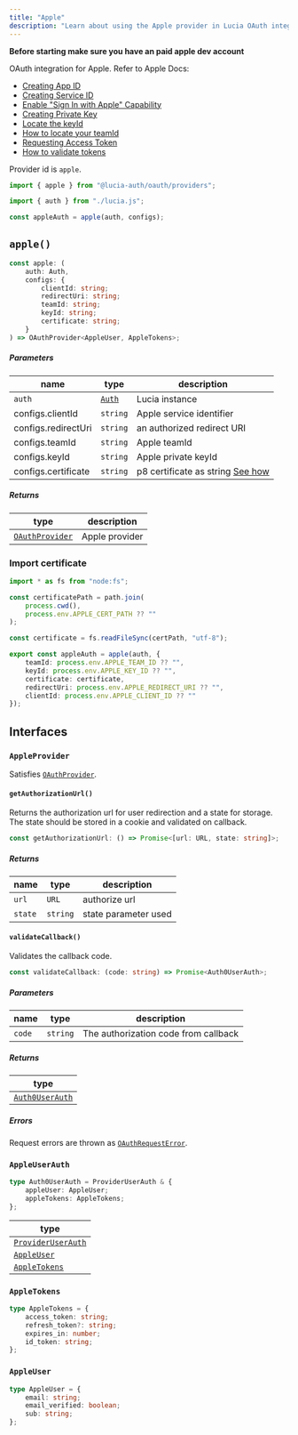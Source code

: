 ```yaml
---
title: "Apple"
description: "Learn about using the Apple provider in Lucia OAuth integration"
---
```


**Before starting make sure you have an paid apple dev account**

OAuth integration for Apple. Refer to Apple Docs:

- [Creating App ID](https://developer.apple.com/help/account/manage-identifiers/register-an-app-id/)
- [Creating Service ID](https://developer.apple.com/help/account/manage-identifiers/register-a-services-id)
- [Enable "Sign In with Apple" Capability](https://developer.apple.com/help/account/manage-identifiers/enable-app-capabilities)
- [Creating Private Key](https://developer.apple.com/help/account/manage-keys/create-a-private-key)
- [Locate the keyId](https://developer.apple.com/help/account/manage-keys/get-a-key-identifier)
- [How to locate your teamId](https://developer.apple.com/help/account/manage-your-team/locate-your-team-id)
- [Requesting Access Token](https://developer.apple.com/documentation/sign_in_with_apple/request_an_authorization_to_the_sign_in_with_apple_server)
- [How to validate tokens](https://developer.apple.com/documentation/sign_in_with_apple/generate_and_validate_tokens)

Provider id is `apple`.

```ts
import { apple } from "@lucia-auth/oauth/providers";

import { auth } from "./lucia.js";

const appleAuth = apple(auth, configs);
```

## `apple()`

```ts
const apple: (
	auth: Auth,
	configs: {
		clientId: string;
		redirectUri: string;
		teamId: string;
		keyId: string;
		certificate: string;
	}
) => OAuthProvider<AppleUser, AppleTokens>;
```

##### Parameters

| name                | type                                       | description                                                    |
| ------------------- | ------------------------------------------ | -------------------------------------------------------------- |
| `auth`              | [`Auth`](/reference/lucia/interfaces/auth) | Lucia instance                                                 |
| configs.clientId    | `string`                                   | Apple service identifier                                       |
| configs.redirectUri | `string`                                   | an authorized redirect URI                                     |
| configs.teamId      | `string`                                   | Apple teamId                                                   |
| configs.keyId       | `string`                                   | Apple private keyId                                            |
| configs.certificate | `string`                                   | p8 certificate as string [See how](#how-to-import-certificate) |

##### Returns

| type                                              | description    |
| ------------------------------------------------- | -------------- |
| [`OAuthProvider`](/reference/oauth/oauthprovider) | Apple provider |

### Import certificate

```ts
import * as fs from "node:fs";

const certificatePath = path.join(
	process.cwd(),
	process.env.APPLE_CERT_PATH ?? ""
);

const certificate = fs.readFileSync(certPath, "utf-8");

export const appleAuth = apple(auth, {
	teamId: process.env.APPLE_TEAM_ID ?? "",
	keyId: process.env.APPLE_KEY_ID ?? "",
	certificate: certificate,
	redirectUri: process.env.APPLE_REDIRECT_URI ?? "",
	clientId: process.env.APPLE_CLIENT_ID ?? ""
});
```

## Interfaces

### `AppleProvider`

Satisfies [`OAuthProvider`](/reference/oauth/interfaces#oauthprovider).

#### `getAuthorizationUrl()`

Returns the authorization url for user redirection and a state for storage. The state should be stored in a cookie and validated on callback.

```ts
const getAuthorizationUrl: () => Promise<[url: URL, state: string]>;
```

##### Returns

| name    | type     | description          |
| ------- | -------- | -------------------- |
| `url`   | `URL`    | authorize url        |
| `state` | `string` | state parameter used |

#### `validateCallback()`

Validates the callback code.

```ts
const validateCallback: (code: string) => Promise<Auth0UserAuth>;
```

##### Parameters

| name   | type     | description                          |
| ------ | -------- | ------------------------------------ |
| `code` | `string` | The authorization code from callback |

##### Returns

| type                              |
| --------------------------------- |
| [`Auth0UserAuth`](#auth0userauth) |

##### Errors

Request errors are thrown as [`OAuthRequestError`](/reference/oauth/interfaces#oauthrequesterror).

### `AppleUserAuth`

```ts
type Auth0UserAuth = ProviderUserAuth & {
	appleUser: AppleUser;
	appleTokens: AppleTokens;
};
```

| type                                                               |
| ------------------------------------------------------------------ |
| [`ProviderUserAuth`](/reference/oauth/interfaces#provideruserauth) |
| [`AppleUser`](#appleuser)                                          |
| [`AppleTokens`](#appletokens)                                      |

### `AppleTokens`

```ts
type AppleTokens = {
	access_token: string;
	refresh_token?: string;
	expires_in: number;
	id_token: string;
};
```

### `AppleUser`

```ts
type AppleUser = {
	email: string;
	email_verified: boolean;
	sub: string;
};
```
